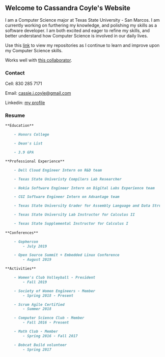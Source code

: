 ## Welcome to Cassandra Coyle's Website

I am a Computer Science major at Texas State University - San Marcos. I am currently working on furthering my knowledge, and polishing my skills as a software developer. I am both excited and eager to refine my skills, and better understand how Computer Science is involved in our daily lives. 

Use this [link](https://github.com/cicoyle) to view my repositories as I continue to learn and improve upon my Computer Science skills. 

Works well with [this collaborator](http://www.samcoyle.me).

### Contact

Cell: 830 285 7171

Email: cassie.i.coyle@gmail.com

Linkedin: [my profile](https://www.linkedin.com/in/cassandra-coyle-6878b414a/)

### Resume

```markdown
**Education**

	- Honors College

	- Dean's List

	- 3.9 GPA 

**Professional Experience**

	- Dell Cloud Engineer Intern on R&D team 

	- Texas State Univeristy Compilers Lab Researcher

	- Nokia Software Engineer Intern on Digital Labs Experience team

	- CGI Software Engineer Intern on Advantage team

	- Texas State University Grader for Assembly Language and Data Structures

	- Texas State University Lab Instructor for Calculus II

	- Texas State Supplemental Instructor for Calculus I
	
**Conferences**

	- Gophercon
		- July 2019

	- Open Source Summit + Embedded Linux Conference
		- August 2019

**Activities**

	- Women's Club Volleyball - President
		- Fall 2019

	- Society of Women Engineers - Member
		- Spring 2018 - Present

	- Scrum Agile Certified
		- Summer 2018

	- Computer Science Club - Member
		- Fall 2016 - Present

	- Math Club - Member
		- Spring 2016 - Fall 2017

	- Bobcat Build volunteer
		- Spring 2017


```

